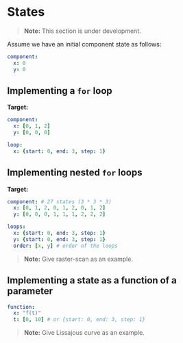# States

> **Note:**
> This section is under development.

Assume we have an initial component state as follows:

```yaml
component:
  x: 0
  y: 0
```

## Implementing a `for` loop

**Target:**

```yaml
component:
  x: [0, 1, 2]
  y: [0, 0, 0]
```

```yaml
loop:
  x: {start: 0, end: 3, step: 1} 
```

## Implementing nested `for` loops

**Target:**

```yaml
component: # 27 states (3 * 3 * 3)
  x: [0, 1, 2, 0, 1, 2, 0, 1, 2]
  y: [0, 0, 0, 1, 1, 1, 2, 2, 2]
```

```yaml
loops:
  x: {start: 0, end: 3, step: 1} 
  y: {start: 0, end: 3, step: 1}
  order: [x, y] # order of the loops
```

> **Note:** Give raster-scan as an example.

## Implementing a state as a function of a parameter

```yaml
function:
  x: "f(t)"
  t: [0, 10] # or {start: 0, end: 3, step: 1}
```

> **Note:** Give Lissajous curve as an example.
